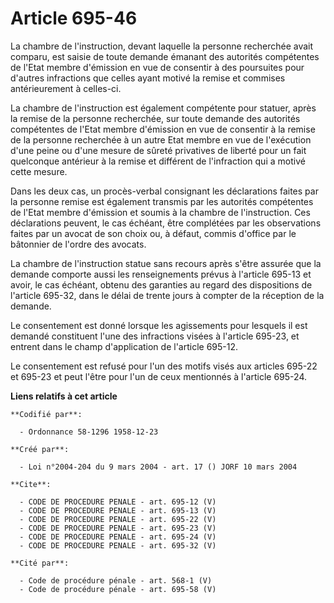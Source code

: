 # Article 695-46

La chambre de l'instruction, devant laquelle la personne recherchée avait comparu, est saisie de toute demande émanant des
autorités compétentes de l'Etat membre d'émission en vue de consentir à des poursuites pour d'autres infractions que celles
ayant motivé la remise et commises antérieurement à celles-ci.

La chambre de l'instruction est également compétente pour statuer, après la remise de la personne recherchée, sur toute
demande des autorités compétentes de l'Etat membre d'émission en vue de consentir à la remise de la personne recherchée à un
autre Etat membre en vue de l'exécution d'une peine ou d'une mesure de sûreté privatives de liberté pour un fait quelconque
antérieur à la remise et différent de l'infraction qui a motivé cette mesure.

Dans les deux cas, un procès-verbal consignant les déclarations faites par la personne remise est également transmis par les
autorités compétentes de l'Etat membre d'émission et soumis à la chambre de l'instruction. Ces déclarations peuvent, le cas
échéant, être complétées par les observations faites par un avocat de son choix ou, à défaut, commis d'office par le
bâtonnier de l'ordre des avocats.

La chambre de l'instruction statue sans recours après s'être assurée que la demande comporte aussi les renseignements prévus
à l'article 695-13 et avoir, le cas échéant, obtenu des garanties au regard des dispositions de l'article 695-32, dans le
délai de trente jours à compter de la réception de la demande.

Le consentement est donné lorsque les agissements pour lesquels il est demandé constituent l'une des infractions visées à
l'article 695-23, et entrent dans le champ d'application de l'article 695-12.

Le consentement est refusé pour l'un des motifs visés aux articles 695-22 et 695-23 et peut l'être pour l'un de ceux
mentionnés à l'article 695-24.

**Liens relatifs à cet article**

	**Codifié par**:

	  - Ordonnance 58-1296 1958-12-23

	**Créé par**:

	  - Loi n°2004-204 du 9 mars 2004 - art. 17 () JORF 10 mars 2004

	**Cite**:

	  - CODE DE PROCEDURE PENALE - art. 695-12 (V)
	  - CODE DE PROCEDURE PENALE - art. 695-13 (V)
	  - CODE DE PROCEDURE PENALE - art. 695-22 (V)
	  - CODE DE PROCEDURE PENALE - art. 695-23 (V)
	  - CODE DE PROCEDURE PENALE - art. 695-24 (V)
	  - CODE DE PROCEDURE PENALE - art. 695-32 (V)

	**Cité par**:

	  - Code de procédure pénale - art. 568-1 (V)
	  - Code de procédure pénale - art. 695-58 (V)

